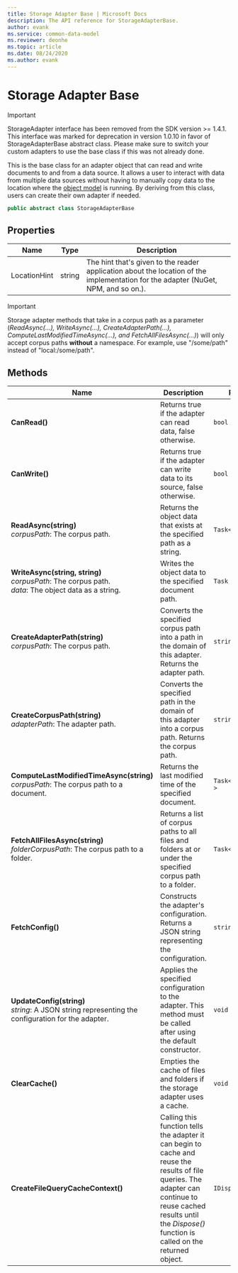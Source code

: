 ```yaml
---
title: Storage Adapter Base | Microsoft Docs
description: The API reference for StorageAdapterBase.
author: evank
ms.service: common-data-model
ms.reviewer: deonhe
ms.topic: article
ms.date: 08/24/2020
ms.author: evank
---
```


# Storage Adapter Base

> [!IMPORTANT]
> StorageAdapter interface has been removed from the SDK version >= 1.4.1. This interface was marked for deprecation in version 1.0.10 in favor of StorageAdapterBase abstract class. Please make sure to switch your custom adapters to use the base class if this was not already done.

This is the base class for an adapter object that can read and write documents to and from a data source. It allows a user to interact with data from multiple data sources without having to manually copy data to the location where the [object model](../cdm/cdm.md) is running. By deriving from this class, users can create their own adapter if needed.

```csharp
public abstract class StorageAdapterBase
```

## Properties
|Name|Type|Description|
|---|---|---|
|LocationHint|string|The hint that's given to the reader application about the location of the implementation for the adapter (NuGet, NPM, and so on.).|

>[!IMPORTANT]
>Storage adapter methods that take in a corpus path as a parameter (*ReadAsync(...), WriteAsync(...), CreateAdapterPath(...), ComputeLastModifiedTimeAsync(...), and FetchAllFilesAsync(...)*) will only accept corpus paths **without** a namespace. For example, use "/some/path" instead of "local:/some/path".

## Methods
|Name|Description|Return Type|
|---|---|---|
|**CanRead()**|Returns true if the adapter can read data, false otherwise.|`bool`|
|**CanWrite()**|Returns true if the adapter can write data to its source, false otherwise.|`bool`|
|**ReadAsync(string)**<br/>*corpusPath*: The corpus path.|Returns the object data that exists at the specified path as a string.|`Task<string>`|
|**WriteAsync(string, string)**<br/>*corpusPath*: The corpus path.<br/>*data*: The object data as a string.|Writes the object data to the specified document path.|`Task`|
|**CreateAdapterPath(string)**<br/>*corpusPath*: The corpus path.|Converts the specified corpus path into a path in the domain of this adapter. Returns the adapter path.|`string`|
|**CreateCorpusPath(string)**<br/>*adapterPath*: The adapter path.|Converts the specified path in the domain of this adapter into a corpus path. Returns the corpus path.|`string`|
|**ComputeLastModifiedTimeAsync(string)**<br/>*corpusPath*: The corpus path to a document.|Returns the last modified time of the specified document.|`Task<DateTimeOffset?>`|
|**FetchAllFilesAsync(string)**<br/>*folderCorpusPath*: The corpus path to a folder.|Returns a list of corpus paths to all files and folders at or under the specified corpus path to a folder.|`Task<List\<string>>`|
|**FetchConfig()**|Constructs the adapter's configuration. Returns a JSON string representing the configuration.|`string`|
|**UpdateConfig(string)**<br/>*string*: A JSON string representing the configuration for the adapter.|Applies the specified configuration to the adapter. This method must be called after using the default constructor.|`void`|
|**ClearCache()**|Empties the cache of files and folders if the storage adapter uses a cache.|`void`|
|**CreateFileQueryCacheContext()**|Calling this function tells the adapter it can begin to cache and reuse the results of file queries. The adapter can continue to reuse cached results until the *Dispose()* function is called on the returned object.|`IDisposable`|
